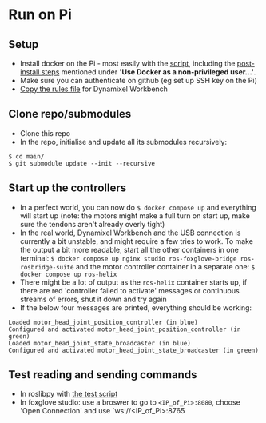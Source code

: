 # Run on Pi
## Setup
- Install docker on the Pi - most easily with the [script](https://docs.docker.com/engine/install/debian/#install-using-the-convenience-script), including the [post-install steps](https://docs.docker.com/engine/install/linux-postinstall/#manage-docker-as-a-non-root-user) mentioned under **'Use Docker as a non-privileged user...'**.
- Make sure you can authenticate on github (eg set up SSH key on the Pi)
- [Copy the rules file](https://emanual.robotis.com/docs/en/software/dynamixel/dynamixel_workbench/#copy-rules-file) for Dynamixel Workbench
## Clone repo/submodules
- Clone this repo
- In the repo, initialise and update all its submodules recursively:
```
$ cd main/
$ git submodule update --init --recursive
```
 ## Start up the controllers
 - In a perfect world, you can now do `$ docker compose up` and everything will start up (note: the motors might make a full turn on start up, make sure the tendons aren't already overly tight)
 - In the real world, Dynamixel Workbench and the USB connection is currently a bit unstable, and might require a few tries to work. To make the output a bit more readable, start all the other containers in one terminal: `$ docker compose up nginx studio ros-foxglove-bridge ros-rosbridge-suite` and the motor controller container in a separate one: `$ docker compose up ros-helix`
 - There might be a lot of output as the `ros-helix` container starts up, if there are red 'controller failed to activate' messages or continuous streams of errors, shut it down and try again
 - If the below four messages are printed, everything should be working:
```
Loaded motor_head_joint_position_controller (in blue)
Configured and activated motor_head_joint_position_controller (in green)
Loaded motor_head_joint_state_broadcaster (in blue)
Configured and activated motor_head_joint_state_broadcaster (in green)
```
## Test reading and sending commands
- In roslibpy with [the test script](https://github.com/fstella97/HelixRobotics/blob/main/ROS/roslibpy_test.py)
- In foxglove studio: use a broswer to go to `<IP_of_Pi>:8080`, choose 'Open Connection' and use `ws://<IP_of_Pi>:8765
